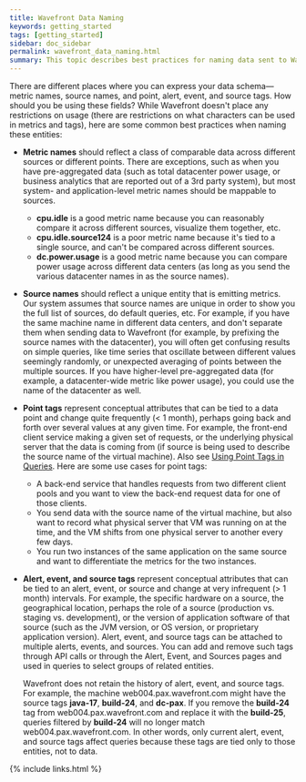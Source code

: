 ```yaml
---
title: Wavefront Data Naming
keywords: getting_started
tags: [getting_started]
sidebar: doc_sidebar
permalink: wavefront_data_naming.html
summary: This topic describes best practices for naming data sent to Wavefront.
---
```

There are different places where you can express your data schema&mdash;metric names, source names, and point, alert, event, and source tags. How should you be using these fields? While Wavefront doesn't place any restrictions on usage (there are restrictions on what characters can be used in metrics and tags), here are some common best practices when naming these entities:

- **Metric names** should reflect a class of comparable data across different sources or different points. There are exceptions, such as when you have pre-aggregated data (such as total datacenter power usage, or business analytics that are reported out of a 3rd party system), but most system- and application-level metric names should be mappable to sources.
  - **cpu.idle** is a good metric name because you can reasonably compare it across different sources, visualize them together, etc.
  - **cpu.idle.source124** is a poor metric name because it's tied to a single source, and can't be compared across different sources.
  - **dc.power.usage** is a good metric name because you can compare power usage across different data centers (as long as you send the various datacenter names in as the source names).
- **Source names** should reflect a unique entity that is emitting metrics. Our system assumes that source names are unique in order to show you the full list of sources, do default queries, etc. For example, if you have the same machine name in different data centers, and don't separate them when sending data to Wavefront (for example, by prefixing the source names with the datacenter), you will often get confusing results on simple queries, like time series that oscillate between different values seemingly randomly, or unexpected averaging of points between the multiple sources. If you have higher-level pre-aggregated data (for example, a datacenter-wide metric like power usage), you could use the name of the datacenter as well.
- **Point tags** represent conceptual attributes that can be tied to a data point and change quite frequently (< 1 month), perhaps going back and forth over several values at any given time. For example, the front-end client service making a given set of requests, or the underlying physical server that the data is coming from (if source is being used to describe the source name of the virtual machine). Also see [Using Point Tags in Queries](query_language_using_point_tags). Here are some use cases for point tags:
  - A back-end service that handles requests from two different client pools and you want to view the back-end request data for one of those clients.
  - You send data with the source name of the virtual machine, but also want to record what physical server that VM was running on at the time, and the VM shifts from one physical server to another every few days.
  - You run two instances of the same application on the same source and want to differentiate the metrics for the two instances.
- **Alert, event, and source tags** represent conceptual attributes that can be tied to an alert, event, or source and change at very infrequent (> 1 month) intervals. For example, the specific hardware on a source, the geographical location, perhaps the role of a source (production vs. staging vs. development), or the version of application software of that source (such as the JVM version, or OS version, or proprietary application version).  Alert, event, and source tags can be attached to multiple alerts, events, and sources.  You can add and remove such tags through API calls or through the Alert, Event, and Sources pages and used in queries to select groups of related entities.

  Wavefront does not retain the history of alert, event, and source tags. For example, the machine web004.pax.wavefront.com might have the source tags **java-17**, **build-24**, and **dc-pax**. If you remove the **build-24** tag from web004.pax.wavefront.com and replace it with the **build-25**, queries filtered by **build-24** will no longer match web004.pax.wavefront.com. In other words, only current alert, event, and source tags affect queries because these tags are tied only to those entities, not to data.


{% include links.html %}